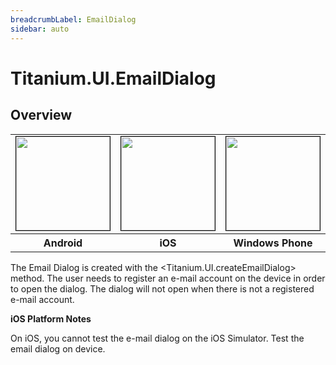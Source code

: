 ```yaml
---
breadcrumbLabel: EmailDialog
sidebar: auto
---
```


# Titanium.UI.EmailDialog

<ProxySummary/>

## Overview

<table id="platformComparison">
  <tr>
    <td><img src="images/emaildialog/emaildialog_android.png" height="150" style="border: 1px solid black;"/></td>
    <td><img src="images/emaildialog/emaildialog_ios.png" height="150" style="border: 1px solid black;"/></td>
    <td><img src="images/emaildialog/emaildialog_wp.png" height="150" style="border: 1px solid black;"/></td>
  </tr>
  <tr><th>Android</th><th>iOS</th><th>Windows Phone</th></tr>
</table>

The Email Dialog is created with the <Titanium.UI.createEmailDialog> method. The user needs to
register an e-mail account on the device in order to open the dialog.  The dialog will not
open when there is not a registered e-mail account.

**iOS Platform Notes**

On iOS, you cannot test the e-mail dialog on the iOS Simulator. Test the email dialog on device.

<ApiDocs/>
